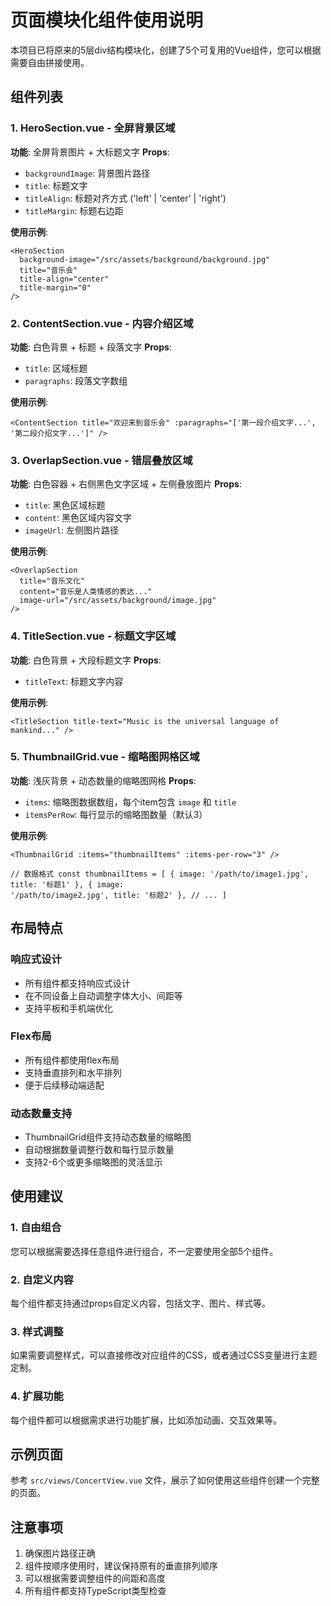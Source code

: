 # 页面模块化组件使用说明

本项目已将原来的5层div结构模块化，创建了5个可复用的Vue组件，您可以根据需要自由拼接使用。

## 组件列表

### 1. HeroSection.vue - 全屏背景区域

**功能**: 全屏背景图片 + 大标题文字
**Props**:

- `backgroundImage`: 背景图片路径
- `title`: 标题文字
- `titleAlign`: 标题对齐方式 ('left' | 'center' | 'right')
- `titleMargin`: 标题右边距

**使用示例**:

```vue
<HeroSection
  background-image="/src/assets/background/background.jpg"
  title="音乐会"
  title-align="center"
  title-margin="0"
/>
```

### 2. ContentSection.vue - 内容介绍区域

**功能**: 白色背景 + 标题 + 段落文字
**Props**:

- `title`: 区域标题
- `paragraphs`: 段落文字数组

**使用示例**:

```vue
<ContentSection title="欢迎来到音乐会" :paragraphs="['第一段介绍文字...', '第二段介绍文字...']" />
```

### 3. OverlapSection.vue - 错层叠放区域

**功能**: 白色容器 + 右侧黑色文字区域 + 左侧叠放图片
**Props**:

- `title`: 黑色区域标题
- `content`: 黑色区域内容文字
- `imageUrl`: 左侧图片路径

**使用示例**:

```vue
<OverlapSection
  title="音乐文化"
  content="音乐是人类情感的表达..."
  image-url="/src/assets/background/image.jpg"
/>
```

### 4. TitleSection.vue - 标题文字区域

**功能**: 白色背景 + 大段标题文字
**Props**:

- `titleText`: 标题文字内容

**使用示例**:

```vue
<TitleSection title-text="Music is the universal language of mankind..." />
```

### 5. ThumbnailGrid.vue - 缩略图网格区域

**功能**: 浅灰背景 + 动态数量的缩略图网格
**Props**:

- `items`: 缩略图数据数组，每个item包含 `image` 和 `title`
- `itemsPerRow`: 每行显示的缩略图数量（默认3）

**使用示例**:

```vue
<ThumbnailGrid :items="thumbnailItems" :items-per-row="3" />

// 数据格式 const thumbnailItems = [ { image: '/path/to/image1.jpg', title: '标题1' }, { image:
'/path/to/image2.jpg', title: '标题2' }, // ... ]
```

## 布局特点

### 响应式设计

- 所有组件都支持响应式设计
- 在不同设备上自动调整字体大小、间距等
- 支持平板和手机端优化

### Flex布局

- 所有组件都使用flex布局
- 支持垂直排列和水平排列
- 便于后续移动端适配

### 动态数量支持

- ThumbnailGrid组件支持动态数量的缩略图
- 自动根据数量调整行数和每行显示数量
- 支持2-6个或更多缩略图的灵活显示

## 使用建议

### 1. 自由组合

您可以根据需要选择任意组件进行组合，不一定要使用全部5个组件。

### 2. 自定义内容

每个组件都支持通过props自定义内容，包括文字、图片、样式等。

### 3. 样式调整

如果需要调整样式，可以直接修改对应组件的CSS，或者通过CSS变量进行主题定制。

### 4. 扩展功能

每个组件都可以根据需求进行功能扩展，比如添加动画、交互效果等。

## 示例页面

参考 `src/views/ConcertView.vue` 文件，展示了如何使用这些组件创建一个完整的页面。

## 注意事项

1. 确保图片路径正确
2. 组件按顺序使用时，建议保持原有的垂直排列顺序
3. 可以根据需要调整组件的间距和高度
4. 所有组件都支持TypeScript类型检查
